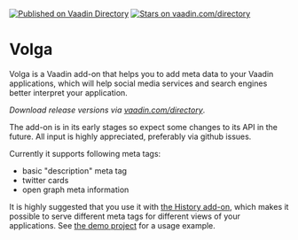 [![Published on Vaadin  Directory](https://img.shields.io/badge/Vaadin%20Directory-published-00b4f0.svg)](https://vaadin.com/directory/component/volga)
[![Stars on vaadin.com/directory](https://img.shields.io/vaadin-directory/star/volga.svg)](https://vaadin.com/directory/component/volga)

# Volga

Volga is a Vaadin add-on that helps you to add meta data to your Vaadin applications, which will help social media services and search engines better interpret your application.

*Download release versions via [vaadin.com/directory](https://vaadin.com/directory)*.

The add-on is in its early stages so expect some changes to its API in the future. All input is highly appreciated, preferably via github issues. 

Currently it supports following meta tags:

 * basic "description" meta tag
 * twitter cards
 * open graph meta information

It is highly suggested that you use it with [the History add-on](https://vaadin.com/directory#!addon/history), which makes it possible to serve different meta tags for different views of your applications. See [the demo project](https://github.com/mstahv/volga/tree/master/volga-example) for a usage example.
